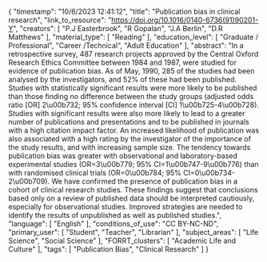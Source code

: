 {
    "timestamp": "10/6/2023 12:41:12",
    "title": "Publication bias in clinical research",
    "link_to_resource": "https://doi.org/10.1016/0140-6736(91)90201-Y",
    "creators": [
        "P.J Easterbrook",
        "R Gopalan",
        "J.A Berlin",
        "D.R Matthews"
    ],
    "material_type": [
        "Reading"
    ],
    "education_level": [
        "Graduate / Professional",
        "Career /Technical",
        "Adult Education"
    ],
    "abstract": "In a retrospective survey, 487 research projects approved by the Central Oxford Research Ethics Committee between 1984 and 1987, were studied for evidence of publication bias. As of May, 1990, 285 of the studies had been analysed by the investigators, and 52% of these had been published. Studies with statistically significant results were more likely to be published than those finding no difference between the study groups (adjusted odds ratio [OR] 2\u00b732; 95% confidence interval [Cl] 1\u00b725-4\u00b728). Studies with significant results were also more likely to lead to a greater number of publications and presentations and to be published in journals with a high citation impact factor. An increased likelihood of publication was also associated with a high rating by the investigator of the importance of the study results, and with increasing sample size. The tendency towards publication bias was greater with observational and laboratory-based experimental studies (OR=3\u00b779; 95% CI=1\u00b747-9\u00b776) than with randomised clinical trials (OR=0\u00b784; 95% CI=0\u00b734-2\u00b709). We have confirmed the presence of publication bias in a cohort of clinical research studies. These findings suggest that conclusions based only on a review of published data should be interpreted cautiously, especially for observational studies. Improved strategies are needed to identify the results of unpublished as well as published studies.",
    "language": [
        "English"
    ],
    "conditions_of_use": "CC BY-NC-ND",
    "primary_user": [
        "Student",
        "Teacher",
        "Librarian"
    ],
    "subject_areas": [
        "Life Science",
        "Social Science"
    ],
    "FORRT_clusters": [
        "Academic Life and Culture"
    ],
    "tags": [
        "Publication Bias",
        "Clinical Research"
    ]
}